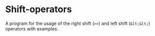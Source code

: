 # Shift-operators
A program for the usage of the right shift (`>>`) and left shift (`&lt;&lt;`) operators with examples.
